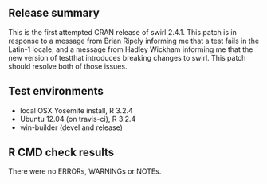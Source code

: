 ## Release summary

This is the first attempted CRAN release of swirl 2.4.1.
This patch is in response to a message from Brian Ripely
informing me that a test fails in the Latin-1 locale, and a
message from Hadley Wickham informing me that the new
version of testthat introduces breaking changes to swirl.
This patch should resolve both of those issues.

## Test environments

* local OSX Yosemite install, R 3.2.4
* Ubuntu 12.04 (on travis-ci), R 3.2.4
* win-builder (devel and release)

## R CMD check results

There were no ERRORs, WARNINGs or NOTEs.